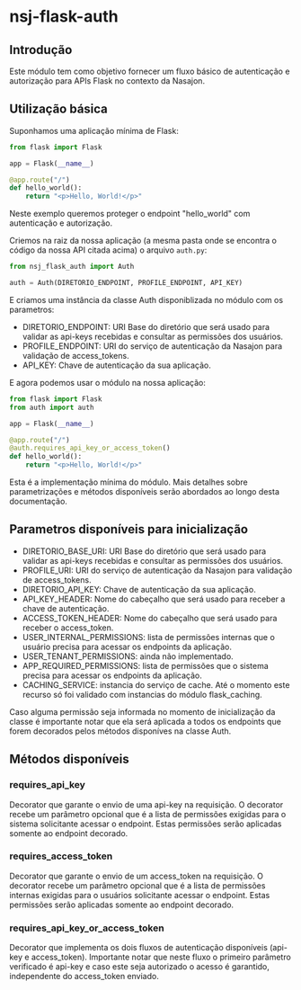 # nsj-flask-auth

## Introdução

Este módulo tem como objetivo fornecer um fluxo básico de autenticação e autorização para APIs Flask no contexto da Nasajon.

## Utilização básica

Suponhamos uma aplicação mínima de Flask:

```python
from flask import Flask

app = Flask(__name__)

@app.route("/")
def hello_world():
    return "<p>Hello, World!</p>"
```

Neste exemplo queremos proteger o endpoint "hello_world" com autenticação e autorização.

Criemos na raiz da nossa aplicação (a mesma pasta onde se encontra o código da nossa API citada acima) o arquivo `auth.py`:

```python
from nsj_flask_auth import Auth

auth = Auth(DIRETORIO_ENDPOINT, PROFILE_ENDPOINT, API_KEY)
```

E criamos uma instância da classe Auth disponiblizada no módulo com os parametros:

* DIRETORIO_ENDPOINT: URI Base do diretório que será usado para validar as api-keys recebidas e consultar as permissões dos usuários.
* PROFILE_ENDPOINT: URI do serviço de autenticação da Nasajon para validação de access_tokens.
* API_KEY: Chave de autenticação da sua aplicação.

E agora podemos usar o módulo na nossa aplicação:

```python
from flask import Flask
from auth import auth

app = Flask(__name__)

@app.route("/")
@auth.requires_api_key_or_access_token()
def hello_world():
    return "<p>Hello, World!</p>"
```

Esta é a implementação mínima do módulo. Mais detalhes sobre parametrizações e métodos disponíveis serão abordados ao longo desta documentação.

## Parametros disponíveis para inicialização

* DIRETORIO_BASE_URI: URI Base do diretório que será usado para validar as api-keys recebidas e consultar as permissões dos usuários.
* PROFILE_URI: URI do serviço de autenticação da Nasajon para validação de access_tokens.
* DIRETORIO_API_KEY: Chave de autenticação da sua aplicação.
* API_KEY_HEADER: Nome do cabeçalho que será usado para receber a chave de autenticação.
* ACCESS_TOKEN_HEADER: Nome do cabeçalho que será usado para receber o access_token.
* USER_INTERNAL_PERMISSIONS: lista de permissões internas que o usuário precisa para acessar os endpoints da aplicação.
* USER_TENANT_PERMISSIONS: ainda não implementado.
* APP_REQUIRED_PERMISSIONS: lista de permissões que o sistema precisa para acessar os endpoints da aplicação.
* CACHING_SERVICE: instancia do serviço de cache. Até o momento este recurso só foi validado com instancias do módulo flask_caching.

Caso alguma permissão seja informada no momento de inicialização da classe é importante notar que ela será aplicada a todos os endpoints que forem decorados pelos métodos disponíves na classe Auth.

## Métodos disponíveis

### requires_api_key

Decorator que garante o envio de uma api-key na requisição. O decorator recebe um parâmetro opcional que é a lista de permissões exigidas para o sistema solicitante acessar o endpoint. Estas permissões serão aplicadas somente ao endpoint decorado.

### requires_access_token

Decorator que garante o envio de um access_token na requisição. O decorator recebe um parâmetro opcional que é a lista de permissões internas exigidas para o usuários solicitante acessar o endpoint. Estas permissões serão aplicadas somente ao endpoint decorado.

### requires_api_key_or_access_token

Decorator que implementa os dois fluxos de autenticação disponíveis (api-key e access_token). Importante notar que neste fluxo o primeiro parâmetro verificado é api-key e caso este seja autorizado o acesso é garantido, independente do access_token enviado.
